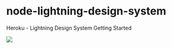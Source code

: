# node-lightning-design-system
Heroku - Lightning Design System Getting Started

<img src="http://cdn-ak.f.st-hatena.com/images/fotolife/t/tyoshikawa1106/20150916/20150916060455.png" />


